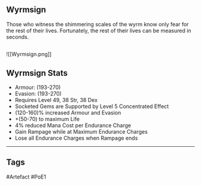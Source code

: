 ## Wyrmsign
Those who witness the shimmering scales of the wyrm
know only fear for the rest of their lives.
Fortunately, the rest of their lives
can be measured in seconds.
##
![[Wyrmsign.png]]
## Wyrmsign Stats
- Armour: (193-270)
- Evasion: (193-270)
- Requires Level 49, 38 Str, 38 Dex
- Socketed Gems are Supported by Level 5 Concentrated Effect
- (120-160)% increased Armour and Evasion
- +(50-70) to maximum Life
- 4% reduced Mana Cost per Endurance Charge
- Gain Rampage while at Maximum Endurance Charges
- Lose all Endurance Charges when Rampage ends


---
## Tags
#Artefact
#PoE1